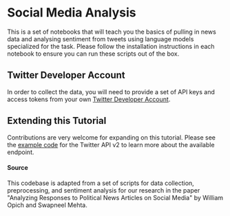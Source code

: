 # Social Media Analysis

This is a set of notebooks that will teach you the basics of pulling in news data and analysing sentiment from tweets using language models specialized for the task. Please follow the installation instructions in each notebook to ensure you can run these scripts out of the box.

## Twitter Developer Account

In order to collect the data, you will need to provide a set of API keys and access tokens from your own [Twitter Developer Account](https://developer.twitter.com).

## Extending this Tutorial

Contributions are very welcome for expanding on this tutorial. Please see the [example code](https://github.com/twitterdev/Twitter-API-v2-sample-code) for the Twitter API v2 to learn more about the available endpoint. 

#### Source

This codebase is adapted from a set of scripts for data collection, preprocessing, and sentiment analysis for our research in the paper "Analyzing Responses to Political News Articles on Social Media" by William Opich and Swapneel Mehta.

